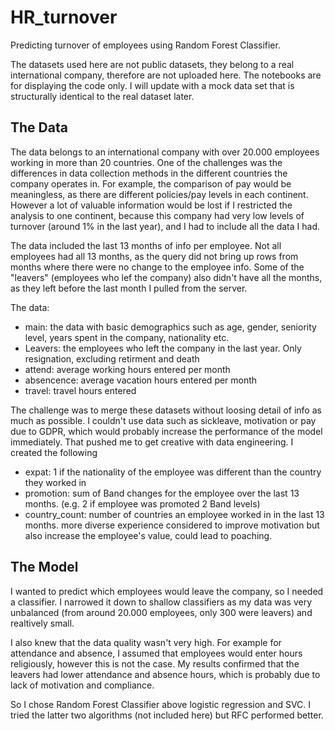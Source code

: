 # HR_turnover
Predicting turnover of employees using Random Forest Classifier. 

The datasets used here are not public datasets, they belong to a real international company, therefore are not uploaded here. 
The notebooks are for displaying the code only. I will update with a mock data set that is structurally identical to the real dataset later. 

## The Data 
The data belongs to an international company with over 20.000 employees working in more than 20 countries. One of the challenges was the differences in data collection methods in the different countries the company operates in. For example, the comparison of pay would be meaningless, as there are different policies/pay levels in each continent. However a lot of valuable information would be lost if I restricted the analysis to one continent, because this company had very low levels of turnover (around 1% in the last year), and I had to include all the data I had. 

The data included the last 13 months of info per employee. Not all employees had all 13 months, as the query did not bring up rows from months where there were no change to the employee info. Some of the "leavers" (employees who lef the company) also didn't have all the months, as they left before the last month I pulled from the server. 

The data:
* main: the data with basic demographics such as age, gender, seniority level, years spent in the company, nationality etc.
* Leavers: the employees who left the company in the last year. Only resignation, excluding retirment and death
* attend: average working hours entered per month
* absencence: average vacation hours entered per month
* travel: travel hours entered

The challenge was to merge these datasets without loosing detail of info as much as possible. I couldn't use data such as sickleave, motivation or pay due to GDPR, which would probably increase the performance of the model immediately. That pushed me to get creative with data engineering. I created the following 

* expat: 1 if the nationality of the employee was different than the country they worked in 
* promotion: sum of Band changes for the employee over the last 13 months. (e.g. 2 if employee was promoted 2 Band levels)
* country_count: number of countries an employee worked in in the last 13 months. more diverse experience considered to improve motivation but also increase the employee's value, could lead to poaching. 

## The Model

I wanted to predict which employees would leave the company, so I needed a classifier. I narrowed it down to shallow classifiers as my data was very unbalanced (from around 20.000 employees, only 300 were leavers) and realtively small. 

I also knew that the data quality wasn't very high. For example for attendance and absence, I assumed that employees would enter hours religiously, however this is not the case. My results confirmed that the leavers had lower attendance and absence hours, which is probably due to lack of motivation and compliance. 

So I chose Random Forest Classifier above logistic regression and SVC. I tried the latter two algorithms (not included here) but RFC performed better. 

